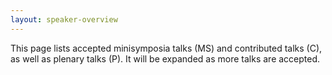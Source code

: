 ```yaml
---
layout: speaker-overview
---
```


This page lists accepted minisymposia talks (MS) and contributed talks (C), as well as plenary talks (P). It will be expanded as more talks are accepted.
